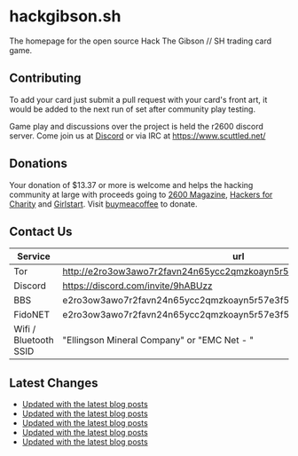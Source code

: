 # hackgibson.sh
The homepage for the open source Hack The Gibson // SH trading card game.


## Contributing

To add your card just submit a pull request with your card's front art, it would be added to the next run of set after community play testing.

Game play and discussions over the project is held the r2600 discord server. Come join us at [Discord](https://discord.com/invite/9hABUzz) or via IRC at https://www.scuttled.net/


## Donations

Your donation of $13.37 or more is welcome and helps the hacking community at large with proceeds going to [2600 Magazine](https://2600.com/), [Hackers for Charity](https://hackersforcharity.org) and [Girlstart](https://girlstart.org).  Visit [buymeacoffee](https://www.buymeacoffee.com/hackgibson.sh) to donate.


## Contact Us

Service | url
-|-
Tor | http://e2ro3ow3awo7r2favn24n65ycc2qmzkoayn5r57e3f56nvjwdcgg32ad.onion
Discord | https://discord.com/invite/9hABUzz
BBS | e2ro3ow3awo7r2favn24n65ycc2qmzkoayn5r57e3f56nvjwdcgg32ad.onion:23
FidoNET | e2ro3ow3awo7r2favn24n65ycc2qmzkoayn5r57e3f56nvjwdcgg32ad.onion:24554
Wifi / Bluetooth SSID | "Ellingson Mineral Company" or "EMC Net - <fidonet address>"

## Latest Changes
<!-- BLOG-POST-LIST:START -->
- [Updated with the latest blog posts](https://github.com/DFW2600/hackgibson.sh/commit/3c6f2fc97d51e820652211904f569ef0ea562bfe)
- [Updated with the latest blog posts](https://github.com/DFW2600/hackgibson.sh/commit/dd8aca96cffd68d199f2cb30419605afacd6a152)
- [Updated with the latest blog posts](https://github.com/DFW2600/hackgibson.sh/commit/ca63746e8b23047a06e5aed214d753bcb0a9dcfd)
- [Updated with the latest blog posts](https://github.com/DFW2600/hackgibson.sh/commit/9593d9e0de421ae327ab76fdcab3738e14b4c4ad)
- [Updated with the latest blog posts](https://github.com/DFW2600/hackgibson.sh/commit/b91bc98b6599140f726e5c5b6961bb49fc3f39a9)
<!-- BLOG-POST-LIST:END -->
